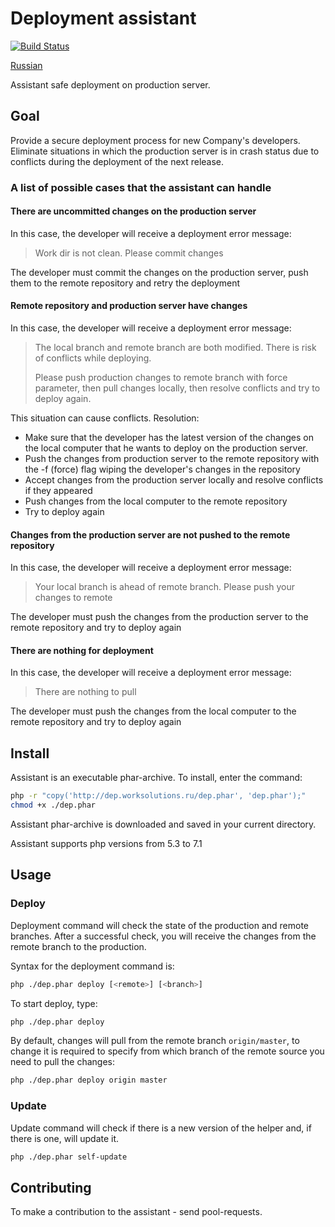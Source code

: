 # Deployment assistant
[![Build Status](https://travis-ci.org/worksolutions/deployment-assistant.svg?branch=master)](https://travis-ci.org/worksolutions/deployment-assistant)

[Russian](README.ru.md)

Assistant safe deployment on production server.

## Goal

Provide a secure deployment process for new Company's developers. 
Eliminate situations in which the production server is in crash status 
due to conflicts during the deployment of the next release.

### A list of possible cases that the assistant can handle

#### There are uncommitted changes on the production server

In this case, the developer will receive a deployment error message:

>Work dir is not clean. Please commit changes

The developer must commit the changes on the production server, 
push them to the remote repository and retry the deployment

#### Remote repository and production server have changes

In this case, the developer will receive a deployment error message:

>The local branch and remote branch are both modified.
>There is risk of conflicts while deploying. 
>    
>Please push production changes to remote branch with force parameter, then pull changes locally, 
>then resolve conflicts and try to deploy again.

This situation can cause conflicts. Resolution:

- Make sure that the developer has the latest version of the changes 
on the local computer that he wants to deploy on the production server.
- Push the changes from production server to the remote repository with the -f (force) flag wiping the developer's changes in the repository
- Accept changes from the production server locally and resolve conflicts if they appeared
- Push changes from the local computer to the remote repository
- Try to deploy again 
 
 
#### Changes from the production server are not pushed to the remote repository

In this case, the developer will receive a deployment error message:

>Your local branch is ahead of remote branch. Please push your changes to remote

The developer must push the changes from the production server to 
the remote repository and try to deploy again

#### There are nothing for deployment

In this case, the developer will receive a deployment error message:

>There are nothing to pull

The developer must push the changes from the local computer 
to the remote repository and try to deploy again

## Install

Assistant is an executable phar-archive.
To install, enter the command:

```bash
php -r "copy('http://dep.worksolutions.ru/dep.phar', 'dep.phar');"
chmod +x ./dep.phar
```

Assistant phar-archive is downloaded and saved in your current directory.

Assistant supports php versions from 5.3 to 7.1

## Usage

### Deploy

Deployment command will check the state of the production and remote branches.
After a successful check, you will receive the changes from the remote branch to the production.


Syntax for the deployment command is:

```bash
php ./dep.phar deploy [<remote>] [<branch>]
```

To start deploy, type:

```bash
php ./dep.phar deploy
```

By default, changes will pull from the remote branch `origin/master`, 
to change it is required to specify from which branch of the remote source 
you need to pull the changes:

```bash
php ./dep.phar deploy origin master
```

### Update

Update command will check if there is a new version of the helper and, 
if there is one, will update it.

```bash
php ./dep.phar self-update
```

## Contributing

To make a contribution to the assistant - send pool-requests.
